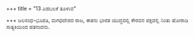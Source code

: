 +++
title = "13 ಎಡಬಲಕೆ ತೂಳುವ"

+++
ಜಲಸಂಧ-ಭೂಪತಿ, ಮಗಧದೇಶದ ರಾಜ, ಈತನು ಭಾರತ ಯುದ್ಧದಲ್ಲಿ ಕೌರವನ ಪಕ್ಷದಲ್ಲಿ ನಿಂತು ಹೋರಾಡಿ ಸಾತ್ಯಕಿಯಿಂದ ಹತನಾದನು.